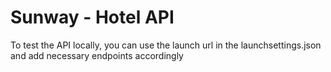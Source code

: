 # Sunway - Hotel API
To test the API locally, you can use the launch url in the launchsettings.json and add necessary endpoints accordingly
